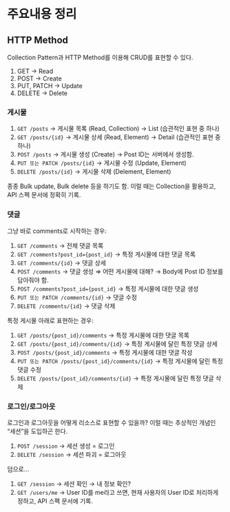 # 주요내용 정리

## HTTP Method

Collection Pattern과 HTTP Method를 이용해 CRUD를 표현할 수 있다.

1. GET → Read
2. POST → Create
3. PUT, PATCH → Update
4. DELETE → Delete

### 게시물

1. `GET /posts` → 게시물 목록 (Read, Collection) → List (습관적인 표현 중 하나)
2. `GET /posts/{id}` → 게시물 상세 (Read, Element) → Detail (습관적인 표현 중 하나)
3. `POST /posts` → 게시물 생성 (Create) → Post ID는 서버에서 생성함.
4. `PUT 또는 PATCH /posts/{id}` → 게시물 수정 (Update, Element)
5. `DELETE /posts/{id}` → 게시물 삭제 (Delement, Element)

종종 Bulk update, Bulk delete 등을 하기도 함. 이럴 때는 Collection을 활용하고, API 스펙 문서에 정확히 기록.

### 댓글

그냥 바로 comments로 시작하는 경우:

1. `GET /comments` → 전체 댓글 목록
2. `GET /comments?post_id={post_id}` → 특정 게시물에 대한 댓글 목록
3. `GET /comments/{id}` → 댓글 상세
4. `POST /comments` → 댓글 생성 ⇒ 어떤 게시물에 대해? → Body에 Post ID 정보를 담아줘야 함.
5. `POST /comments?post_id={post_id}` → 특정 게시물에 대한 댓글 생성
6. `PUT 또는 PATCH /comments/{id}` → 댓글 수정
7. `DELETE /comments/{id}` → 댓글 삭제

특정 게시물 아래로 표현하는 경우:

1. `GET /posts/{post_id}/comments` → 특정 게시물에 대한 댓글 목록
2. `GET /posts/{post_id}/comments/{id}` → 특정 게시물에 달린 특정 댓글 상세
3. `POST /posts/{post_id}/comments` → 특정 게시물에 대한 댓글 작성
4. `PUT 또는 PATCH /posts/{post_id}/comments/{id}` → 특정 게시물에 달린 특정 댓글 수정
5. `DELETE /posts/{post_id}/comments/{id}` → 특정 게시물에 달린 특정 댓글 삭제

### 로그인/로그아웃

로그인과 로그아웃을 어떻게 리소스로 표현할 수 있을까? 이럴 때는 추상적인 개념인 “세션”을 도입하곤 한다.

1. `POST /session` → 세션 생성 = 로그인
2. `DELETE /session` → 세션 파괴 = 로그아웃

덤으로…

1. `GET /session` → 세션 확인 → 내 정보 확인?
2. `GET /users/me` → User ID를 me라고 쓰면, 현재 사용자의 User ID로 처리하게 정하고, API 스펙 문서에 기록.